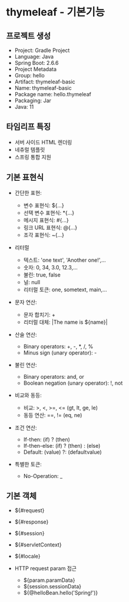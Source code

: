 thymeleaf - 기본기능
===================

## 프로젝트 생성

* Project: Gradle Project
* Language: Java
* Spring Boot: 2.6.6
* Project Metadata
* Group: hello
* Artifact: thymeleaf-basic
* Name: thymeleaf-basic
* Package name: hello.thymeleaf
* Packaging: Jar
* Java: 11

## 타임리프 특징

* 서버 사이드 HTML 렌더링
* 네츄럴 템플릿
* 스프링 통합 지원



## 기본 표현식

* 간단한 표현:
  
  + 변수 표현식: ${...}
  + 선택 변수 표현식: *{...}
  + 메시지 표현식: #{...}
  + 링크 URL 표현식: @{...}
  + 조각 표현식: ~{...}

* 리터럴
  
  + 텍스트: 'one text', 'Another one!',…
  + 숫자: 0, 34, 3.0, 12.3,…
  + 불린: true, false
  + 널: null
  + 리터럴 토큰: one, sometext, main,…

* 문자 연산:
  
  + 문자 합치기: +
  + 리터럴 대체: |The name is ${name}|

* 산술 연산:
  
  + Binary operators: +, -, *, /, %
  + Minus sign (unary operator): -

* 불린 연산:
  
  + Binary operators: and, or
  + Boolean negation (unary operator): !, not

* 비교와 동등:
  
  + 비교: >, <, >=, <= (gt, lt, ge, le)
  + 동등 연산: ==, != (eq, ne)

* 조건 연산:
  
  + If-then: (if) ? (then)
  + If-then-else: (if) ? (then) : (else)
  + Default: (value) ?: (defaultvalue)

* 특별한 토큰:
  
  + No-Operation: _


## 기본 객체

* ${#request}
* ${#response}
* ${#session}
* ${#servletContext}
* ${#locale}

* HTTP request param 접근

  + ${param.paramData}
  + ${session.sessionData}
  + ${@helloBean.hello('Spring!')}

